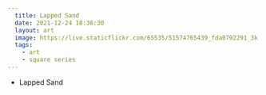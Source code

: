 ```yaml
---
  title: Lapped Sand
  date: 2021-12-24 18:36:30
  layout: art
  image: https://live.staticflickr.com/65535/51574765439_fda0792291_3k.jpg
  tags:
    - art
    - square series
---
```


- Lapped Sand
